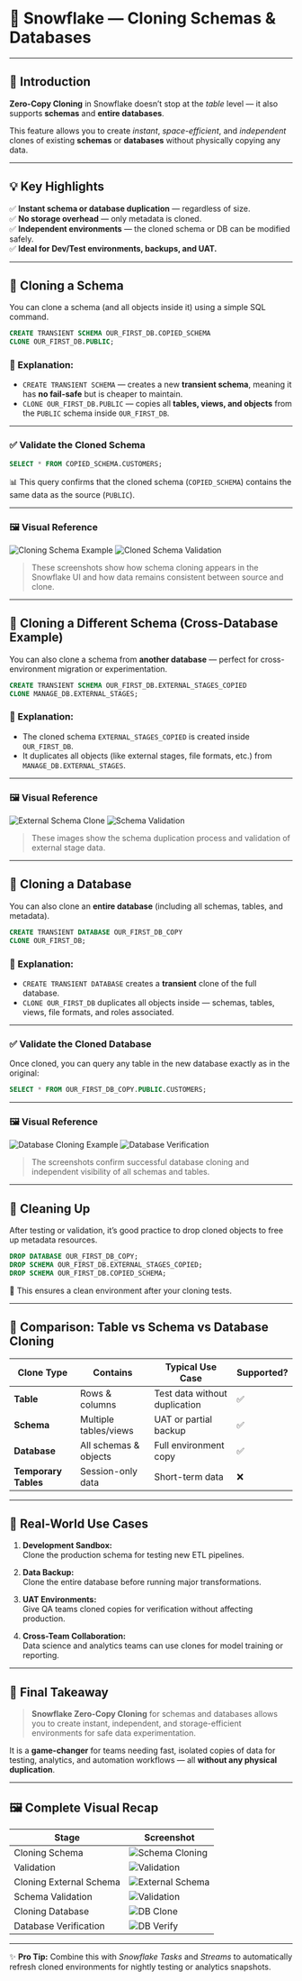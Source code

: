 # 🧊 Snowflake — Cloning Schemas & Databases

---

## 📘 Introduction

**Zero-Copy Cloning** in Snowflake doesn’t stop at the *table* level — it also supports **schemas** and **entire databases**.

This feature allows you to create *instant*, *space-efficient*, and *independent* clones of existing **schemas** or **databases** without physically copying any data.

---

## 💡 Key Highlights

✅ **Instant schema or database duplication** — regardless of size.  
✅ **No storage overhead** — only metadata is cloned.  
✅ **Independent environments** — the cloned schema or DB can be modified safely.  
✅ **Ideal for Dev/Test environments, backups, and UAT.**

---

## 🧱 Cloning a Schema

You can clone a schema (and all objects inside it) using a simple SQL command.

```sql
CREATE TRANSIENT SCHEMA OUR_FIRST_DB.COPIED_SCHEMA
CLONE OUR_FIRST_DB.PUBLIC;
```

### 🧩 Explanation:
- `CREATE TRANSIENT SCHEMA` — creates a new **transient schema**, meaning it has **no fail-safe** but is cheaper to maintain.
- `CLONE OUR_FIRST_DB.PUBLIC` — copies all **tables, views, and objects** from the `PUBLIC` schema inside `OUR_FIRST_DB`.

---

### ✅ Validate the Cloned Schema

```sql
SELECT * FROM COPIED_SCHEMA.CUSTOMERS;
```

📊 This query confirms that the cloned schema (`COPIED_SCHEMA`) contains the same data as the source (`PUBLIC`).

---

### 🖼️ Visual Reference

![Cloning Schema Example](image-16.png)
![Cloned Schema Validation](image-17.png)

> These screenshots show how schema cloning appears in the Snowflake UI and how data remains consistent between source and clone.

---

## 🧱 Cloning a Different Schema (Cross-Database Example)

You can also clone a schema from **another database** — perfect for cross-environment migration or experimentation.

```sql
CREATE TRANSIENT SCHEMA OUR_FIRST_DB.EXTERNAL_STAGES_COPIED
CLONE MANAGE_DB.EXTERNAL_STAGES;
```

### 🧩 Explanation:
- The cloned schema `EXTERNAL_STAGES_COPIED` is created inside `OUR_FIRST_DB`.
- It duplicates all objects (like external stages, file formats, etc.) from `MANAGE_DB.EXTERNAL_STAGES`.

---

### 🖼️ Visual Reference

![External Schema Clone](image-18.png)
![Schema Validation](image-20.png)

> These images show the schema duplication process and validation of external stage data.

---

## 🧭 Cloning a Database

You can also clone an **entire database** (including all schemas, tables, and metadata).

```sql
CREATE TRANSIENT DATABASE OUR_FIRST_DB_COPY
CLONE OUR_FIRST_DB;
```

### 🧩 Explanation:
- `CREATE TRANSIENT DATABASE` creates a **transient** clone of the full database.
- `CLONE OUR_FIRST_DB` duplicates all objects inside — schemas, tables, views, file formats, and roles associated.

---

### ✅ Validate the Cloned Database
Once cloned, you can query any table in the new database exactly as in the original:

```sql
SELECT * FROM OUR_FIRST_DB_COPY.PUBLIC.CUSTOMERS;
```

---

### 🖼️ Visual Reference

![Database Cloning Example](image-21.png)
![Database Verification](image-22.png)

> The screenshots confirm successful database cloning and independent visibility of all schemas and tables.

---

## 🧹 Cleaning Up

After testing or validation, it’s good practice to drop cloned objects to free up metadata resources.

```sql
DROP DATABASE OUR_FIRST_DB_COPY;
DROP SCHEMA OUR_FIRST_DB.EXTERNAL_STAGES_COPIED;
DROP SCHEMA OUR_FIRST_DB.COPIED_SCHEMA;
```

🧽 This ensures a clean environment after your cloning tests.

---

## 🧠 Comparison: Table vs Schema vs Database Cloning

| Clone Type | Contains | Typical Use Case | Supported? |
|-------------|-----------|------------------|-------------|
| **Table** | Rows & columns | Test data without duplication | ✅ |
| **Schema** | Multiple tables/views | UAT or partial backup | ✅ |
| **Database** | All schemas & objects | Full environment copy | ✅ |
| **Temporary Tables** | Session-only data | Short-term data | ❌ |

---

## 🧩 Real-World Use Cases

1. **Development Sandbox:**  
   Clone the production schema for testing new ETL pipelines.

2. **Data Backup:**  
   Clone the entire database before running major transformations.

3. **UAT Environments:**  
   Give QA teams cloned copies for verification without affecting production.

4. **Cross-Team Collaboration:**  
   Data science and analytics teams can use clones for model training or reporting.

---

## 🏁 Final Takeaway

> **Snowflake Zero-Copy Cloning** for schemas and databases allows you to create instant, independent, and storage-efficient environments for safe data experimentation.

It is a **game-changer** for teams needing fast, isolated copies of data for testing, analytics, and automation workflows — all **without any physical duplication**.

---

## 🖼️ Complete Visual Recap

| Stage | Screenshot |
|--------|-------------|
| Cloning Schema | ![Schema Cloning](image-16.png) |
| Validation | ![Validation](image-17.png) |
| Cloning External Schema | ![External Schema](image-18.png) |
| Schema Validation | ![Validation](image-20.png) |
| Cloning Database | ![DB Clone](image-21.png) |
| Database Verification | ![DB Verify](image-22.png) |

---

✨ **Pro Tip:** Combine this with *Snowflake Tasks* and *Streams* to automatically refresh cloned environments for nightly testing or analytics snapshots.
